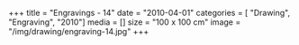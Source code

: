 +++
title = "Engravings - 14"
date = "2010-04-01"
categories = [ "Drawing", "Engraving", "2010"]
media = []
size = "100 x 100 cm"
image = "/img/drawing/engraving-14.jpg"
+++
